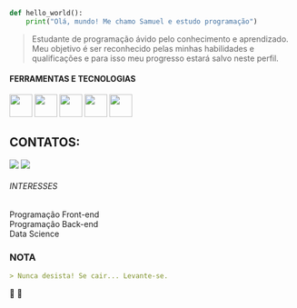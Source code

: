 ```python
def hello_world():
    print("Olá, mundo! Me chamo Samuel e estudo programação")
```

> Estudante de programação ávido pelo conhecimento e aprendizado.<br>
Meu objetivo é ser reconhecido pelas minhas habilidades e qualificações e para isso meu progresso estará salvo neste perfil.

#### FERRAMENTAS E TECNOLOGIAS

<img loading="Git" src="https://cdn.jsdelivr.net/gh/devicons/devicon/icons/git/git-original.svg" width="40" height="40"/> <img loading="Python" src="https://cdn.jsdelivr.net/gh/devicons/devicon@latest/icons/python/python-original.svg" width="40" height="40"/> <img loading="JS" src="https://cdn.jsdelivr.net/gh/devicons/devicon@latest/icons/javascript/javascript-original.svg" width="40" height="40"/>  <img loading="HTML" src="https://cdn.jsdelivr.net/gh/devicons/devicon@latest/icons/html5/html5-original.svg" width="40" height="40"/> <img loading="CSS" src="https://cdn.jsdelivr.net/gh/devicons/devicon@latest/icons/css3/css3-original.svg" width="40" height="40"/>

## CONTATOS:

<div>
<a href="https://www.linkedin.com/in/samuel-de-freitas-aiedo-79665720a/" target="_blank"><img loading="lazy" src="https://img.shields.io/badge/-LinkedIn-%230077B5?style=for-the-badge&logo=linkedin&logoColor=white" target="_blank"></a>   <a href = "mailto:samueldefreitasaiedo@gmail.com"><img loading="lazy" src="https://img.shields.io/badge/Gmail-D14836?style=for-the-badge&logo=gmail&logoColor=white" target="_blank"></a>
</div>
            
###### INTERESSES
Programação Front-end</br>
Programação Back-end</br>
Data Science</br>

### NOTA

```markdown
> Nunca desista! Se cair... Levante-se.
```
 👾 💚
